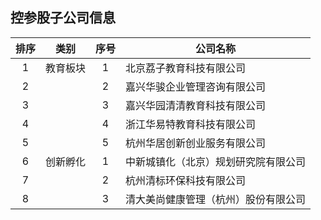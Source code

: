 ## 控参股子公司信息

|排序|类别|序号|公司名称|
|:--:|:---:|:--:|----|
|1|教育板块|1|北京荔子教育科技有限公司|
|2||2|嘉兴华骏企业管理咨询有限公司|
|3||3|嘉兴华园清清教育科技有限公司|
|4||4|浙江华易特教育科技有限公司|
|5||5|杭州华居创新创业服务有限公司|
|6|创新孵化|1|中新城镇化（北京）规划研究院有限公司|
|7||2|杭州清标环保科技有限公司|
|8||3|清大美尚健康管理（杭州）股份有限公司|
